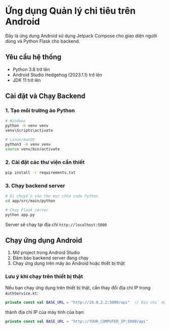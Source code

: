 # Ứng dụng Quản lý chi tiêu trên Android

Đây là ứng dụng Android sử dụng Jetpack Compose cho giao diện người dùng và Python Flask cho backend.

## Yêu cầu hệ thống

- Python 3.8 trở lên
- Android Studio Hedgehog (2023.1.1) trở lên
- JDK 11 trở lên

## Cài đặt và Chạy Backend

### 1. Tạo môi trường ảo Python

```bash
# Windows
python -m venv venv
venv\Scripts\activate

# Linux/macOS
python3 -m venv venv
source venv/bin/activate
```

### 2. Cài đặt các thư viện cần thiết

```bash
pip install -r requirements.txt
```

### 3. Chạy backend server

```bash
# Di chuyển vào thư mục chứa code Python
cd app/src/main/python

# Chạy Flask server
python app.py
```

Server sẽ chạy tại địa chỉ `http://localhost:5000`

## Chạy ứng dụng Android

1. Mở project trong Android Studio
2. Đảm bảo backend server đang chạy
3. Chạy ứng dụng trên máy ảo Android hoặc thiết bị thật

### Lưu ý khi chạy trên thiết bị thật

Nếu bạn chạy ứng dụng trên thiết bị thật, cần thay đổi địa chỉ IP trong `AuthService.kt`:

```kotlin
private const val BASE_URL = "http://10.0.2.2:5000/api"  // Địa chỉ mặc định cho máy ảo
```

thành địa chỉ IP của máy tính của bạn:

```kotlin
private const val BASE_URL = "http://YOUR_COMPUTER_IP:5000/api"
```
